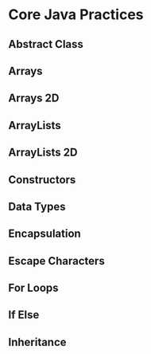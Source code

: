 # Core Java Practices

## Abstract Class
## Arrays
## Arrays 2D
## ArrayLists
## ArrayLists 2D
## Constructors
## Data Types
## Encapsulation
## Escape Characters
## For Loops
## If Else
## Inheritance